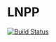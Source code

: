 # LNPP


[![Build Status](https://travis-ci.org/thomasmeeus/LNPP.svg?branch=master)](https://travis-ci.org/thomasmeeus/LNPP)